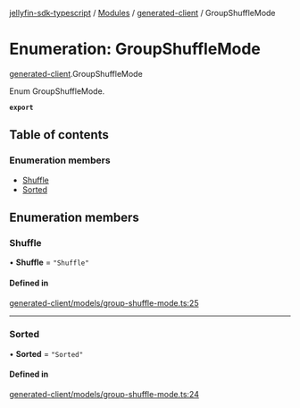 [jellyfin-sdk-typescript](../README.md) / [Modules](../modules.md) / [generated-client](../modules/generated_client.md) / GroupShuffleMode

# Enumeration: GroupShuffleMode

[generated-client](../modules/generated_client.md).GroupShuffleMode

Enum GroupShuffleMode.

**`export`**

## Table of contents

### Enumeration members

- [Shuffle](generated_client.GroupShuffleMode.md#shuffle)
- [Sorted](generated_client.GroupShuffleMode.md#sorted)

## Enumeration members

### Shuffle

• **Shuffle** = `"Shuffle"`

#### Defined in

[generated-client/models/group-shuffle-mode.ts:25](https://github.com/thornbill/jellyfin-sdk-typescript/blob/e4df7f8/src/generated-client/models/group-shuffle-mode.ts#L25)

___

### Sorted

• **Sorted** = `"Sorted"`

#### Defined in

[generated-client/models/group-shuffle-mode.ts:24](https://github.com/thornbill/jellyfin-sdk-typescript/blob/e4df7f8/src/generated-client/models/group-shuffle-mode.ts#L24)
